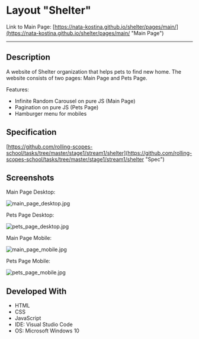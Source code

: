 # Layout "Shelter"

Link to Main Page: [https://nata-kostina.github.io/shelter/pages/main/](https://nata-kostina.github.io/shelter/pages/main/ "Main Page")
***
## Description

A website of Shelter organization that helps pets to find new home. The website consists of two pages: Main Page and Pets Page.

Features:

* Infinite Random Carousel on pure JS (Main Page)
* Pagination on pure JS (Pets Page)
* Hamburger menu for mobiles


## Specification

[https://github.com/rolling-scopes-school/tasks/tree/master/stage1/stream1/shelter](https://github.com/rolling-scopes-school/tasks/tree/master/stage1/stream1/shelter "Spec")

## Screenshots
Main Page Desktop:

![main_page_desktop.jpg](https://i.postimg.cc/Y9YB6yQv/main-page-desktop.jpg)

Pets Page Desktop:

![pets_page_desktop.jpg](https://i.postimg.cc/hGnL4XMN/pets-page-desktop.jpg)

Main Page Mobile:

![main_page_mobile.jpg](https://i.postimg.cc/YC6FPpkR/main-page-mobile.jpg)

Pets Page Mobile:

![pets_page_mobile.jpg](https://i.postimg.cc/XXMZ2Pzt/pets-page-mobile.jpg)

## Developed With
* HTML
* CSS
* JavaScript
* IDE:  Visual Studio Code
* OS: Microsoft Windows 10